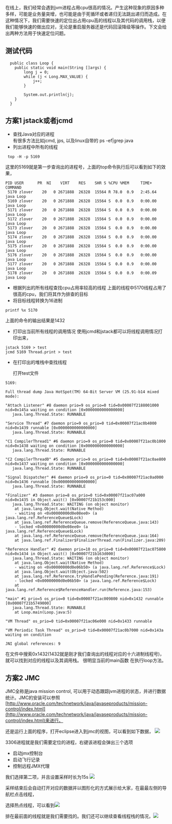   在线上，我们经常会遇到jvm进程占用cpu很高的情况。产生这种现象的原因多种多样，可能是业务量突增，也可能是由于死循环或者递归无法跳出递归而造成。在这种情况下，我们需要快速的定位出占用cpu高的线程以及其代码的调用栈，以便我们能够快速的做出应对，无论是重启服务器还是代码回滚降级等操作。下文会给出两种方法用于快速定位问题。

## 测试代码
```
  public class Loop {
    public static void main(String []args) {
        long j = 0;
        while (j < Long.MAX_VALUE) {
            j++;
        }

        System.out.println(j);
    }
  }  
```                                                                                                

## 方案1 jstack或者jcmd
* 查找Java对应的进程  
有很多方法比如jcmd, jps, 以及linux自带的 ps -ef|grep java
* 列出进程中所有的线程
```
 top -H -p 5169
```
这里的5169就是第一步查询出的进程号，上面的top命令执行后可以看到如下的效果，  
```
PID USER      PR  NI    VIRT    RES    SHR S %CPU %MEM     TIME+ COMMAND                                     
 5170 zlover    20   0 2671888  26328  15564 R 78.0  0.9   2:45.64 java Loop                                   
 5169 zlover    20   0 2671888  26328  15564 S  0.0  0.9   0:00.00 java Loop                                   
 5171 zlover    20   0 2671888  26328  15564 S  0.0  0.9   0:00.00 java Loop                                   
 5172 zlover    20   0 2671888  26328  15564 S  0.0  0.9   0:00.00 java Loop                                   
 5173 zlover    20   0 2671888  26328  15564 S  0.0  0.9   0:00.00 java Loop                                   
 5174 zlover    20   0 2671888  26328  15564 S  0.0  0.9   0:00.00 java Loop                                   
 5175 zlover    20   0 2671888  26328  15564 S  0.0  0.9   0:00.00 java Loop                                   
 5176 zlover    20   0 2671888  26328  15564 S  0.0  0.9   0:00.00 java Loop                                   
 5177 zlover    20   0 2671888  26328  15564 S  0.0  0.9   0:00.00 java Loop                                   
 5178 zlover    20   0 2671888  26328  15564 S  0.0  0.9   0:00.09 java Loop
```
* 根据列出的所有线程查找cpu占用率较高的线程
上面的线程中5170线程占用了很高的cpu，我们将其作为排查的目标
* 将目标线程转换为16进制
```
printf %x 5170
```
上面的命令的输出结果是1432
* 打印出当前所有线程的调用情况
使用jcmd和jstack都可以将线程调用情况打印出来，
```
jstack 5169 > test
jcmd 5169 Thread.print > test 
```
* 在打印出的堆栈中查找线程
  
  打开test文件

```
5169:

Full thread dump Java HotSpot(TM) 64-Bit Server VM (25.91-b14 mixed mode):

"Attach Listener" #8 daemon prio=9 os_prio=0 tid=0x00007f2188001000 nid=0x145a waiting on condition [0x0000000000000000]
   java.lang.Thread.State: RUNNABLE

"Service Thread" #7 daemon prio=9 os_prio=0 tid=0x00007f21ac0b4000 nid=0x1439 runnable [0x0000000000000000]
   java.lang.Thread.State: RUNNABLE

"C1 CompilerThread1" #6 daemon prio=9 os_prio=0 tid=0x00007f21ac0b1000 nid=0x1438 waiting on condition [0x0000000000000000]
   java.lang.Thread.State: RUNNABLE

"C2 CompilerThread0" #5 daemon prio=9 os_prio=0 tid=0x00007f21ac0ae800 nid=0x1437 waiting on condition [0x0000000000000000]
   java.lang.Thread.State: RUNNABLE

"Signal Dispatcher" #4 daemon prio=9 os_prio=0 tid=0x00007f21ac0ad000 nid=0x1436 runnable [0x0000000000000000]
   java.lang.Thread.State: RUNNABLE

"Finalizer" #3 daemon prio=8 os_prio=0 tid=0x00007f21ac07a000 nid=0x1435 in Object.wait() [0x00007f21b153c000]
   java.lang.Thread.State: WAITING (on object monitor)
	at java.lang.Object.wait(Native Method)
	- waiting on <0x00000000d0e08ee0> (a java.lang.ref.ReferenceQueue$Lock)
	at java.lang.ref.ReferenceQueue.remove(ReferenceQueue.java:143)
	- locked <0x00000000d0e08ee0> (a java.lang.ref.ReferenceQueue$Lock)
	at java.lang.ref.ReferenceQueue.remove(ReferenceQueue.java:164)
	at java.lang.ref.Finalizer$FinalizerThread.run(Finalizer.java:209)

"Reference Handler" #2 daemon prio=10 os_prio=0 tid=0x00007f21ac075800 nid=0x1434 in Object.wait() [0x00007f21b163d000]
   java.lang.Thread.State: WAITING (on object monitor)
	at java.lang.Object.wait(Native Method)
	- waiting on <0x00000000d0e06b50> (a java.lang.ref.Reference$Lock)
	at java.lang.Object.wait(Object.java:502)
	at java.lang.ref.Reference.tryHandlePending(Reference.java:191)
	- locked <0x00000000d0e06b50> (a java.lang.ref.Reference$Lock)
	at java.lang.ref.Reference$ReferenceHandler.run(Reference.java:153)

"main" #1 prio=5 os_prio=0 tid=0x00007f21ac009800 nid=0x1432 runnable [0x00007f21b5749000]
   java.lang.Thread.State: RUNNABLE
	at Loop.main(Loop.java:5)

"VM Thread" os_prio=0 tid=0x00007f21ac06e000 nid=0x1433 runnable 

"VM Periodic Task Thread" os_prio=0 tid=0x00007f21ac0b7000 nid=0x143a waiting on condition 

JNI global references: 9
```

  在文件中搜索0x1432(1432就是刚才我们查询出的线程对应的十六进制线程号)，就可以找到对应的线程以及其调用栈。 很明显当前的main函数
  在执行loop方法。

## 方案2 JMC

JMC全称是java mission control, 可以用于动态跟踪jvm进程的状态，并进行数据统计。JMC的安装可以参照
[http://www.oracle.com/technetwork/java/javaseproducts/mission-control/index.html](http://www.oracle.com/technetwork/java/javaseproducts/mission-control/index.html)来进行。

还是运行上面的程序，打开eclipse进入到jmc的视图，可以看到如下数据，
![](http://ww3.sinaimg.cn/large/87f5e2f6jw1fa30aa7xh3j20li04xtad.jpg)

3306进程就是我们需要定位的进程，右键该进程会弹出三个选项
* 启动jmx控制台
* 启动飞行记录
* 控制远程JMX代理

我们选择第二项，并且设置采样时长为15s
![](http://ww2.sinaimg.cn/large/87f5e2f6jw1fa30a794p0j20rh0jbjv9.jpg)

采样结束后会自动打开对应的数据并以图形化的方式展示给大家，在最最左侧的导航栏点击线程，

选择热点线程，可以看到![](http://ww2.sinaimg.cn/large/87f5e2f6jw1fa30a0rad5j20zl06edha.jpg)

排在最前面的线程就是我们需要找的。我们还可以继续查看线程栈的情况，![](http://ww3.sinaimg.cn/large/87f5e2f6jw1fa309w7s5wj20zy04wq3k.jpg)
